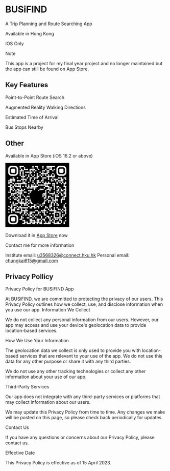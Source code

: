 # BUSiFIND
A Trip Planning and Route Searching App

Available in Hong Kong

IOS Only

> [!NOTE]
> This app is a project for my final year project and no longer maintained but the app can still be found on App Store.

## Key Features
Point-to-Point Route Search

Augmented Reality Walking Directions

Estimated Time of Arrival

Bus Stops Nearby

## Other
Available in App Store (iOS 16.2 or above)

<img src="https://github.com/Leiumgg/BUSiFIND/blob/main/qr-code.png?raw=true" width="200" height="200">

Download it in [App Store](https://apps.apple.com/us/app/busifind/id6447512736) now

Contact me for more information


Institute email: u3568326@connect.hku.hk
Personal email: chungkai615@gmail.com


## Privacy Pollicy
Privacy Policy for BUSiFIND App

At BUSiFIND, we are committed to protecting the privacy of our users. This Privacy Policy outlines how we collect, use, and disclose information when you use our app.
Information We Collect

We do not collect any personal information from our users. However, our app may access and use your device's geolocation data to provide location-based services.

How We Use Your Information

The geolocation data we collect is only used to provide you with location-based services that are relevant to your use of the app. We do not use this data for any other purpose or share it with any third parties.

We do not use any other tracking technologies or collect any other information about your use of our app.

Third-Party Services

Our app does not integrate with any third-party services or platforms that may collect information about our users.

We may update this Privacy Policy from time to time. Any changes we make will be posted on this page, so please check back periodically for updates.

Contact Us

If you have any questions or concerns about our Privacy Policy, please contact us.

Effective Date

This Privacy Policy is effective as of 15 April 2023.
